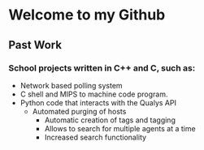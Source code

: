 # Welcome to my Github

## Past Work ##
### School projects written in C++ and C, such as: ###
* Network based polling system 
* C shell and MIPS to machine code program.
* Python code that interacts with the Qualys API
  * Automated purging of hosts
    * Automatic creation of tags and tagging 
    * Allows to search for multiple agents at a time
    * Increased search functionality
